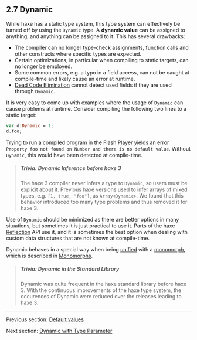 ## 2.7 Dynamic

While haxe has a static type system, this type system can effectively be turned off by using the `Dynamic` type. A **dynamic value** can be assigned to anything, and anything can be assigned to it. This has several drawbacks:



* The compiler can no longer type-check assignments, function calls and other constructs where specific types are expected.
* Certain optimizations, in particular when compiling to static targets, can no longer be employed.
* Some common errors, e.g. a typo in a field access, can not be caught at compile-time and likely cause an error at runtime.
* [Dead Code Elimination](dead_code_elimination.md) cannot detect used fields if they are used through `Dynamic`.


It is very easy to come up with examples where the usage of `Dynamic` can cause problems at runtime. Consider compiling the following two lines to a static target:

```haxe
var d:Dynamic = 1;
d.foo;
```
Trying to run a compiled program in the Flash Player yields an error `Property foo not found on Number and there is no default value`. Without `Dynamic`, this would have been detected at compile-time.

> ##### Trivia: Dynamic Inference before haxe 3
>
> The haxe 3 compiler never infers a type to `Dynamic`, so users must be explicit about it. Previous haxe versions used to infer arrays of mixed types, e.g. `[1, true, "foo"]`, as `Array<Dynamic>`. We found that this behavior introduced too many type problems and thus removed it for haxe 3.

Use of `Dynamic` should be minimized as there are better options in many situations, but sometimes it is just practical to use it. Parts of the haxe [Reflection](reflection.md) API use it, and it is sometimes the best option when dealing with custom data structures that are not known at compile-time.

Dynamic behaves in a special way when being [unified](unification.md) with a [monomorph](monomorph.md), which is described in [Monomorphs](monomorphs.md).

> ##### Trivia: Dynamic in the Standard Library
>
> Dynamic was quite frequent in the haxe standard library before haxe 3. With the continuous improvements of the haxe type system, the occurences of Dynamic were reduced over the releases leading to haxe 3.

---

Previous section: [Default values](default_values.md)

Next section: [Dynamic with Type Parameter](dynamic_with_type_parameter.md)